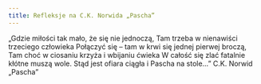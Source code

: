 ```yaml
---
title: Refleksje na C.K. Norwida „Pascha”  
---
```


„Gdzie miłości tak mało, że się nie jednoczą,
Tam trzeba w nienawiści trzeciego człowieka
Połączyć się – tam w krwi się jednej pierwej broczą,
Tam choć w ciosaniu krzyża i wbijaniu ćwieka
W całość się zlać fatalnie kłótne muszą wole.
Stąd jest ofiara ciągła i Pascha na stole…”
C.K. Norwid „Pascha” 

